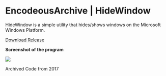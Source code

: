 # EncodeousArchive | HideWindow
HideWindow is a simple utility that hides/shows windows on the Microsoft Windows Platform.

[Download Release](https://github.com/encodeous/codearchive-HideWindow/releases)

**Screenshot of the program**

![](https://i.imgur.com/PSqepYw.png)

Archived Code from 2017
